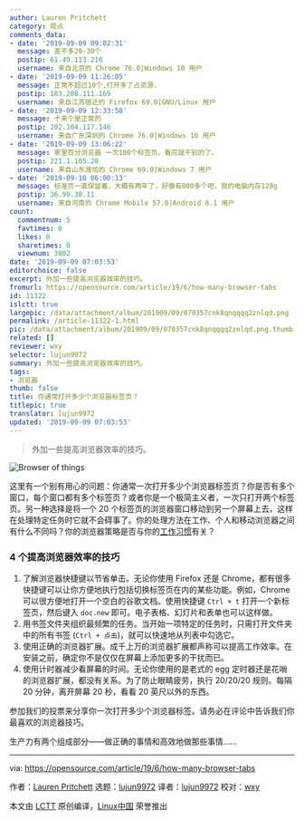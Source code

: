 ```yaml
---
author: Lauren Pritchett
category: 观点
comments_data:
- date: '2019-09-09 09:02:31'
  message: 差不多20-30个
  postip: 61.49.113.210
  username: 来自北京的 Chrome 76.0|Windows 10 用户
- date: '2019-09-09 11:26:05'
  message: 正常不超过10个,打开多了占资源.
  postip: 183.208.111.169
  username: 来自江苏宿迁的 Firefox 69.0|GNU/Linux 用户
- date: '2019-09-09 12:33:58'
  message: 十来个是正常的
  postip: 202.104.117.146
  username: 来自广东深圳的 Chrome 76.0|Windows 10 用户
- date: '2019-09-09 13:06:22'
  message: 家里百分浏览器 一次100个标签页，看完就干别的了。
  postip: 221.1.105.28
  username: 来自山东潍坊的 Chrome 69.0|Windows 7 用户
- date: '2019-09-10 06:00:13'
  message: 标准页一直保留着，大概有两年了，好像有800多个吧，我的电脑内存128g
  postip: 36.99.38.11
  username: 来自河南的 Chrome Mobile 57.0|Android 8.1 用户
count:
  commentnum: 5
  favtimes: 0
  likes: 0
  sharetimes: 0
  viewnum: 3802
date: '2019-09-09 07:03:53'
editorchoice: false
excerpt: 外加一些提高浏览器效率的技巧。
fromurl: https://opensource.com/article/19/6/how-many-browser-tabs
id: 11322
islctt: true
largepic: /data/attachment/album/201909/09/070357cnk8qnqqqq2znlqd.png
permalink: /article-11322-1.html
pic: /data/attachment/album/201909/09/070357cnk8qnqqqq2znlqd.png.thumb.jpg
related: []
reviewer: wxy
selector: lujun9972
summary: 外加一些提高浏览器效率的技巧。
tags:
- 浏览器
thumb: false
title: 你通常打开多少个浏览器标签页？
titlepic: true
translator: lujun9972
updated: '2019-09-09 07:03:53'
---
```



> 
> 外加一些提高浏览器效率的技巧。
> 
> 
> 


![Browser of things](/data/attachment/album/201909/09/070357cnk8qnqqqq2znlqd.png "Browser of things")


这里有一个别有用心的问题：你通常一次打开多少个浏览器标签页？你是否有多个窗口，每个窗口都有多个标签页？或者你是一个极简主义者，一次只打开两个标签页。另一种选择是将一个 20 个标签页的浏览器窗口移动到另一个屏幕上去，这样在处理特定任务时它就不会碍事了。你的处理方法在工作、个人和移动浏览器之间有什么不同吗？你的浏览器策略是否与你的[工作习惯](https://enterprisersproject.com/article/2019/1/5-time-wasting-habits-break-new-year)有关？


### 4 个提高浏览器效率的技巧


1. 了解浏览器快捷键以节省单击。无论你使用 Firefox 还是 Chrome，都有很多快捷键可以让你方便地执行包括切换标签页在内的某些功能。例如，Chrome 可以很方便地打开一个空白的谷歌文档。使用快捷键 `Ctrl + t` 打开一个新标签页，然后键入 `doc.new` 即可。电子表格、幻灯片和表单也可以这样做。
2. 用书签文件夹组织最频繁的任务。当开始一项特定的任务时，只需打开文件夹中的所有书签 (`Ctrl + 点击`)，就可以快速地从列表中勾选它。
3. 使用正确的浏览器扩展。成千上万的浏览器扩展都声称可以提高工作效率。在安装之前，确定你不是仅仅在屏幕上添加更多的干扰而已。
4. 使用计时器减少看屏幕的时间。无论你使用的是老式的 egg 定时器还是花哨的浏览器扩展，都没有关系。为了防止眼睛疲劳，执行 20/20/20 规则。每隔 20 分钟，离开屏幕 20 秒，看看 20 英尺以外的东西。


参加我们的投票来分享你一次打开多少个浏览器标签。请务必在评论中告诉我们你最喜欢的浏览器技巧。


生产力有两个组成部分——做正确的事情和高效地做那些事情……




---


via: <https://opensource.com/article/19/6/how-many-browser-tabs>


作者：[Lauren Pritchett](https://opensource.com/users/lauren-pritchett/users/sarahwall/users/ksonney/users/jwhitehurst) 选题：[lujun9972](https://github.com/lujun9972) 译者：[lujun9972](https://github.com/lujun9972) 校对：[wxy](https://github.com/wxy)


本文由 [LCTT](https://github.com/LCTT/TranslateProject) 原创编译，[Linux中国](https://linux.cn/) 荣誉推出